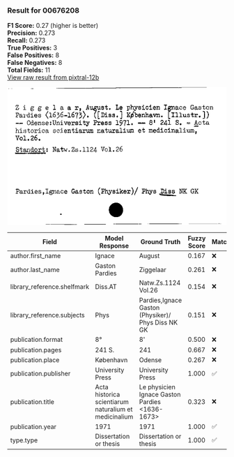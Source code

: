 ### Result for 00676208
**F1 Score:** 0.27 (higher is better)<br>**Precision:** 0.273<br>**Recall:** 0.273<br>**True Positives:** 3<br>**False Positives:** 8<br>**False Negatives:** 8<br>**Total Fields:** 11<br>[View raw result from pixtral-12b](https://github.com/RISE-UNIBAS/humanities_data_benchmark/blob/main/results/2025-10-01/T0186/request_T0186_00676208.json)

<img src="https://github.com/RISE-UNIBAS/humanities_data_benchmark/blob/main/benchmarks/zettelkatalog/images/00676208.jpg?raw=true" alt="00676208" width="600px">

| Field | Model Response | Ground Truth | Fuzzy Score | Match |
|-------|----------------|--------------|-------------|-------|
| author.first_name | Ignace | August | 0.167 | ❌ |
| author.last_name | Gaston Pardies | Ziggelaar | 0.261 | ❌ |
| library_reference.shelfmark | Diss.AT | Natw.Zs.1124 Vol.26 | 0.154 | ❌ |
| library_reference.subjects | Phys | Pardies,Ignace Gaston (Physiker)/ Phys Diss NK GK | 0.151 | ❌ |
| publication.format | 8° | 8' | 0.500 | ❌ |
| publication.pages | 241 S. | 241 | 0.667 | ❌ |
| publication.place | København | Odense | 0.267 | ❌ |
| publication.publisher | University Press | University Press | 1.000 | ✅ |
| publication.title | Acta historica scientiarum naturalium et medicinalium | Le physicien Ignace Gaston Pardies <1636-1673> | 0.323 | ❌ |
| publication.year | 1971 | 1971 | 1.000 | ✅ |
| type.type | Dissertation or thesis | Dissertation or thesis | 1.000 | ✅ |
